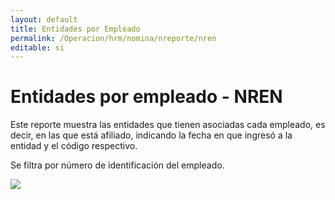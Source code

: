 ```yaml
---
layout: default
title: Entidades por Empleado
permalink: /Operacion/hrm/nomina/nreporte/nren
editable: si
---
```


# Entidades por empleado - NREN


Este reporte muestra las entidades que tienen asociadas cada empleado, es decir, en las que está afiliado, indicando la fecha en que ingresó a la entidad y el código respectivo.

Se filtra por número de identificación del empleado.


![](nren1.png)






